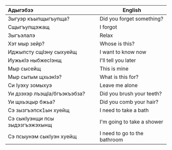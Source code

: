 | Адыгэбзэ                        | English                      |
| :------------------------------ | ---------------------------- |
| Зыгуэр къыпщыгъупща?            | Did you forget something?    |
| Сщыгъупщэжащ                    | I forgot                     |
| Зыгъэлалэ                       | Relax                        |
| Хэт мыр зейр?                   | Whose is this?               |
| Иджыпсту сщIэну сыхуейщ         | I want to know now           |
| ИужькIэ ныбжесIэнщ              | I'll tell you later          |
| Мыр сысейщ                      | This is mine                 |
| Мыр сытым щхьэкIэ?              | What is this for?            |
| Си Iуэху зомыхуэ                | Leave me alone               |
| Уи дзэхэр лъэщIа/бгъэкъэбза?    | Did you brush your teeth?    |
| Уи щхьэцыр бжьа?                | Did you comb your hair?      |
| Сэ зызгъэпск1ын хуейщ           | I need to take a bath        |
| Сэ сыкIуэнщи псы зыдэзгъэжэхынщ | I'm going to take a shower   |
| Сэ псыунэм сыкIуэн хуейщ        | I need to go to the bathroom |
